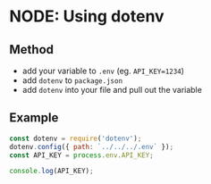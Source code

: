 # NODE: Using dotenv

## Method
- add your variable to `.env` (eg. `API_KEY=1234`)
- add `dotenv` to `package.json`
- add `dotenv` into your file and pull out the variable

## Example
```javascript
const dotenv = require('dotenv');
dotenv.config({ path: `../../../.env` });
const API_KEY = process.env.API_KEY;

console.log(API_KEY);
```
